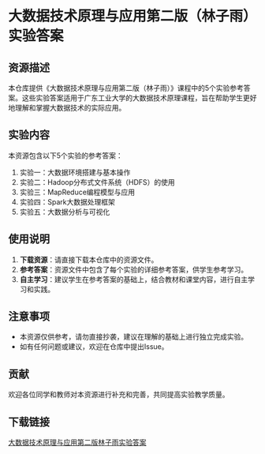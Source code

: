# 大数据技术原理与应用第二版（林子雨）实验答案

## 资源描述

本仓库提供《大数据技术原理与应用第二版（林子雨）》课程中的5个实验参考答案。这些实验答案适用于广东工业大学的大数据技术原理课程，旨在帮助学生更好地理解和掌握大数据技术的实际应用。

## 实验内容

本资源包含以下5个实验的参考答案：

1. 实验一：大数据环境搭建与基本操作
2. 实验二：Hadoop分布式文件系统（HDFS）的使用
3. 实验三：MapReduce编程模型与应用
4. 实验四：Spark大数据处理框架
5. 实验五：大数据分析与可视化

## 使用说明

1. **下载资源**：请直接下载本仓库中的资源文件。
2. **参考答案**：资源文件中包含了每个实验的详细参考答案，供学生参考学习。
3. **自主学习**：建议学生在参考答案的基础上，结合教材和课堂内容，进行自主学习和实践。

## 注意事项

- 本资源仅供参考，请勿直接抄袭，建议在理解的基础上进行独立完成实验。
- 如有任何问题或建议，欢迎在仓库中提出Issue。

## 贡献

欢迎各位同学和教师对本资源进行补充和完善，共同提高实验教学质量。

## 下载链接

[大数据技术原理与应用第二版林子雨实验答案](https://pan.quark.cn/s/7701e0af2e69)